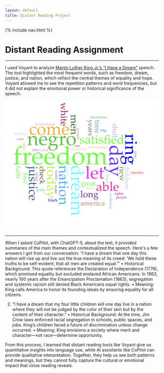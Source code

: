 ```yaml
---
layout: default
title: Distant Reading Project
---
```


{% include nav.html %}


# Distant Reading Assignment 
--- 
I used Voyant to analyze [Martin Luther King Jr.’s “I Have a Dream”](https://www.americanrhetoric.com/speeches/mlkihaveadream.htm)  speech. The tool highlighted the most frequent words, such as freedom, dream, justice, and nation, which reflect the central themes of equality and hope. Voyant allowed me to see the repetition patterns and word frequencies, but it did not explain the emotional power or historical significance of the speech.

![alt text](esercizio3.png) 

--- 
When I asked CoPilot, with ChatGPT-5, about the text, it provided summaries of the main themes and contextualized the speech. Here's a few answers I got from our conversation:
“I have a dream that one day this nation will rise up and live out the true meaning of its creed: ‘We hold these truths to be self-evident, that all men are created equal.’”
•	Historical Background: This quote references the Declaration of Independence (1776), which promised equality but excluded enslaved African Americans. In 1963, nearly 100 years after the Emancipation Proclamation (1863), segregation and systemic racism still denied Black Americans equal rights.
•	Meaning: King calls America to honor its founding ideals by ensuring equality for all citizens.
 
2. “I have a dream that my four little children will one day live in a nation where they will not be judged by the color of their skin but by the content of their character.”
•	Historical Background: At the time, Jim Crow laws enforced racial segregation in schools, public spaces, and jobs. King’s children faced a future of discrimination unless change occurred.
•	Meaning: King envisions a society where merit and character—not race—determine opportunity.

From this process, I learned that distant reading tools like Voyant give us quantitative insights into language use, while AI assistants like CoPilot can provide qualitative interpretation. Together, they help us see both patterns and meanings, but they cannot fully capture the cultural or emotional impact that close reading reveals.


